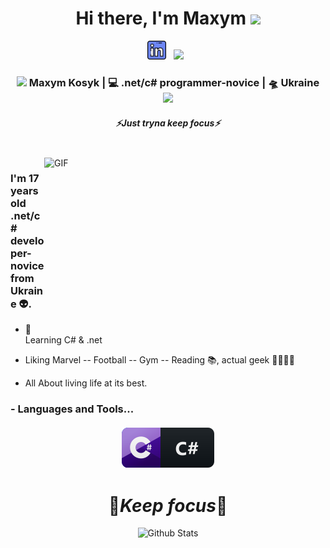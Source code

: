 <div align="center">
   <h1>Hi there, I'm Maxym</a> <img src="https://media.giphy.com/media/hvRJCLFzcasrR4ia7z/giphy.gif" width="25px"> </h1>


  
</div>

<p align='center'>
   <a href="https://www.linkedin.com/in/maxym-kosyk-1444302b9/"><img height="30" src="https://raw.githubusercontent.com/8bithemant/8bithemant/master/linkedin.png?raw=true"></a>&nbsp;&nbsp;
    <a href="https://steamcommunity.com/profiles/76561198968515992/"><img height="30" src="https://upload.wikimedia.org/wikipedia/commons/8/83/Steam_icon_logo.svg"></a>&nbsp;&nbsp;



 </p>
<div align="center">
<h3><img src="https://media.giphy.com/media/WUlplcMpOCEmTGBtBW/giphy.gif" width="30">  Maxym Kosyk | 💻 .net/c# programmer-novice | 🛸 Ukraine  <img src="https://media.giphy.com/media/WUlplcMpOCEmTGBtBW/giphy.gif" width="30"></h3>
</div>

 <h5 align="center">
   <i>⚡️Just tryna keep focus⚡️</i>
  </h5>



  <br />
<img align="right" height="270px" width="450px" alt="GIF" src="https://media.giphy.com/media/v1.Y2lkPTc5MGI3NjExaWI4M2J4aXRsdWc3MGxrdm5pczlkMTJ0bmdlM2tkaXU5M3BpZDRlMyZlcD12MV9pbnRlcm5hbF9naWZfYnlfaWQmY3Q9Zw/PPagRpeUqhO3Q25hT8/giphy-downsized-large.gif" />
<p align="center">
  <h3> I'm 17 years old .net/c# developer-novice from Ukraine 👽.</h3>
</p>


 - 🥀 Learning C# & .net
 
- Liking Marvel -- Football -- Gym -- Reading 📚, actual geek 🐱‍💻🐱‍🏍
 
 - All About living life at its best.

### - Languages and Tools...
<p align="center">
  <img src="https://raw.githubusercontent.com/8bithemant/8bithemant/master/svg/dev/languages/csharp.svg" alt="csharp" style="vertical-align:top; margin:4px">

  <h1 align='center'>🔋<i>Keep focus</i>🔋</h1>

<p align="center">
        <img src="https://raw.githubusercontent.com/mayhemantt/mayhemantt/Update/svg/Bottom.svg" alt="Github Stats" />
</p>
